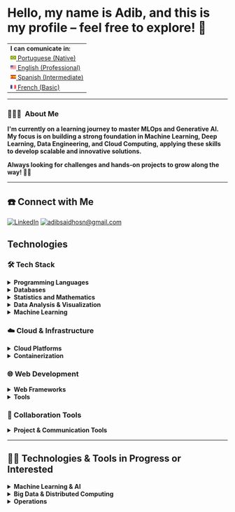 # Hello, my name is Adib, and this is my profile – feel free to explore! 👋

<table>
  <tr><td><strong> I can comunicate in: <strong></td></tr>
  <tr><td><a href="README_pt.md"><img src="imagens/br-flag.png" height="13"> Portuguese (Native)</a></td></tr>
  <tr><td><a href="README.md"><img src="imagens/us-flag.png" height="13"> English (Professional)</a></td></tr>
  <tr><td><a href="README_es.md"><img src="imagens/sp-flag.png" height="13"> Spanish (Intermediate)</a></td></tr>
  <tr><td><a href="README_fr.md"><img src="imagens/fr-flag.png" height="13"> French (Basic)</a></td></tr>
</table>


---


### 🙋🏻‍♂️  About Me

**I'm currently on a learning journey to master MLOps and Generative AI. My focus is on building a strong foundation in Machine Learning, Deep Learning, Data Engineering, and Cloud Computing, applying these skills to develop scalable and innovative solutions.**

**Always looking for challenges and hands-on projects to grow along the way! 🚀💡**

---
## ☎️ Connect with Me


[![LinkedIn](https://img.shields.io/badge/LinkedIn-%230077B5.svg?style=for-the-badge&logo=linkedin&logoColor=white)](https://www.linkedin.com/in/adibhosn/)  [![adibsaidhosn@gmail.com](https://img.shields.io/badge/adibsaidhosn@gmail.com-D14836.svg?style=for-the-badge&logo=gmail&logoColor=white)](mailto:adibsaidhosn@gmail.com)


## Technologies

### 🛠️ Tech Stack

<details>
  <summary><b>Programming Languages</b></summary>

  ![Python](https://img.shields.io/badge/Python-3776AB?style=for-the-badge&logo=python&logoColor=white)

</details>

<details>
  <summary><b>Databases</b></summary>

  ![MySQL](https://img.shields.io/badge/MySQL-4479A1?style=for-the-badge&logo=mysql&logoColor=white)  
  ![PostgreSQL](https://img.shields.io/badge/PostgreSQL-336791?style=for-the-badge&logo=postgresql&logoColor=white)
  ![MongoDB](https://img.shields.io/badge/MongoDB-47A248?style=for-the-badge&logo=mongodb&logoColor=white)

</details>

<details>
  <summary><b>Statistics and Mathematics</b></summary>

  ![SymPy](https://img.shields.io/badge/SymPy-3B5526?style=for-the-badge&logo=sympy&logoColor=white)  
  ![NumPy](https://img.shields.io/badge/NumPy-013243?style=for-the-badge&logo=numpy&logoColor=white)  
  ![SciPy](https://img.shields.io/badge/SciPy-8CAAE6?style=for-the-badge&logo=scipy&logoColor=white)

</details>

<details>
  <summary><b>Data Analysis & Visualization</b></summary>

  ![Pandas](https://img.shields.io/badge/Pandas-150458?style=for-the-badge&logo=pandas&logoColor=white)  
  ![Matplotlib](https://img.shields.io/badge/Matplotlib-006400?style=for-the-badge&logoColor=white)  
  ![Seaborn](https://img.shields.io/badge/Seaborn-3776AB?style=for-the-badge&logoColor=white)  
  ![Plotly](https://img.shields.io/badge/Plotly-3F4F75?style=for-the-badge&logo=plotly&logoColor=white)  
  ![Streamlit](https://img.shields.io/badge/Streamlit-FF4B4B?style=for-the-badge&logo=streamlit&logoColor=white)  

</details>

<details>
  <summary><b>Machine Learning</b></summary>

  ![scikit-learn](https://img.shields.io/badge/scikit--learn-F7931E?style=for-the-badge&logoColor=white)  
  ![TensorFlow](https://img.shields.io/badge/TensorFlow-FF6F00?style=for-the-badge&logo=tensorflow&logoColor=white)  
  ![Keras](https://img.shields.io/badge/Keras-D00000?style=for-the-badge&logo=keras&logoColor=white)  

</details>

### ☁️ Cloud & Infrastructure

<details>
  <summary><b>Cloud Platforms</b></summary>

  ![AWS](https://img.shields.io/badge/AWS-232F3E?style=for-the-badge&logo=amazon-aws&logoColor=white)

</details>

<details>
  <summary><b>Containerization</b></summary>

  ![Docker](https://img.shields.io/badge/Docker-2496ED?style=for-the-badge&logo=docker&logoColor=white)

</details>

### 🌐 Web Development

<details>
  <summary><b>Web Frameworks</b></summary>

  ![FastAPI](https://img.shields.io/badge/FastAPI-009688?style=for-the-badge&logo=fastapi&logoColor=white)  
  ![Flask](https://img.shields.io/badge/Flask-000000?style=for-the-badge&logo=flask&logoColor=white)  

</details>

<details>
  <summary><b>Tools</b></summary>

  ![Postman](https://img.shields.io/badge/Postman-FF6C37?style=for-the-badge&logo=postman&logoColor=white)  
  ![Ngrok](https://img.shields.io/badge/Ngrok-1F1E37?style=for-the-badge&logo=ngrok&logoColor=white)  

</details>

### 🤝 Collaboration Tools

<details>
  <summary><b>Project & Communication Tools</b></summary>

  ![Microsoft Teams](https://img.shields.io/badge/Microsoft%20Teams-6264A7?style=for-the-badge&logo=microsoft-teams&logoColor=white)  
  ![Miro](https://img.shields.io/badge/Miro-FFD02F?style=for-the-badge&logo=miro&logoColor=050036)  
  ![Trello](https://img.shields.io/badge/Trello-0052CC?style=for-the-badge&logo=trello&logoColor=white)  
  ![Git](https://img.shields.io/badge/Git-F05032?style=for-the-badge&logo=git&logoColor=white)  

</details>

---

## 🧑‍🎓 Technologies & Tools in Progress or Interested

<details>
  <summary><b>Machine Learning & AI</b></summary>

  ![PyTorch](https://img.shields.io/badge/PyTorch-EE4C2C?style=for-the-badge&logo=pytorch&logoColor=white)  

</details>

<details>
  <summary><b>Big Data & Distributed Computing</b></summary>

  ![Apache Spark](https://img.shields.io/badge/Apache%20Spark-E25A1C?style=for-the-badge&logo=apachespark&logoColor=white)  

</details>

<details>
  <summary><b>Operations</b></summary>

  ![Apache Airflow](https://img.shields.io/badge/Apache%20Airflow-017CEE?style=for-the-badge&logo=apacheairflow&logoColor=white)  

</details>
